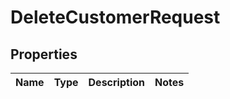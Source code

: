 
# DeleteCustomerRequest

## Properties
Name | Type | Description | Notes
------------ | ------------- | ------------- | -------------



